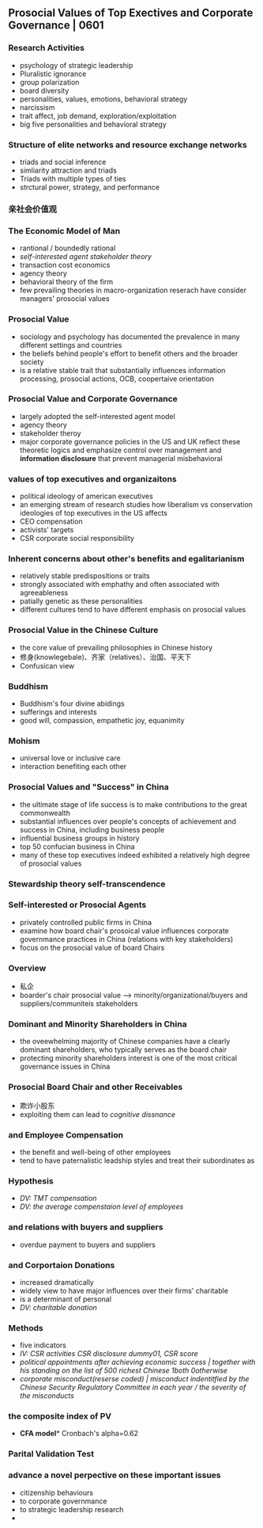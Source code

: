 ## Prosocial Values of Top Exectives and Corporate Governance | 0601

### Research Activities
* psychology of strategic leadership
* Pluralistic ignorance
* group polarization
* board diversity
* personalities, values, emotions, behavioral strategy
* narcissism
* trait affect, job demand, exploration/exploitation
* big five personalities and behavioral strategy

### Structure of elite networks and resource exchange networks
* triads and social inference
* simliarity attraction and triads
* Triads with multiple types of ties
* strctural power, strategy, and performance

### **亲社会价值观**

### The Economic Model of Man
* rantional / boundedly rational
* *self-interested agent* *stakeholder theory*
 * transaction cost economics
 * agency theory
 * behavioral theory of the firm
* few prevailing theories in macro-organization reserach have consider managers' prosocial values

### Prosocial Value
* sociology and psychology has documented the prevalence in many different settings and countries
* the beliefs behind people's effort to benefit others and the broader society
* is a relative stable trait that substantially influences information processing, prosocial actions, OCB, coopertaive orientation

### Prosocial Value and Corporate Governance
* largely adopted the self-interested agent model
 * agency theory
 * stakeholder theroy
* major corporate governance policies in the US and UK reflect these theoretic logics and emphasize control over management and **information disclosure** that prevent managerial misbehavioral   

### values of top executives and organizaitons
* political ideology of american executives
* an emerging stream of research studies how liberalism vs conservation ideologies of top executives in the US affects
 * CEO compensation
 * activists' targets
 * CSR corporate social responsibility

### Inherent concerns about other's benefits and egalitarianism
* relatively stable predispositions or traits
* strongly associated with emphathy and often associated with agreeableness
* patially genetic as these personalities
* different cultures tend to have different emphasis on prosocial values

### Prosocial Value in the Chinese Culture
* the core value of prevailing philosophies in Chinese history
* 修身(knowlegebale)、齐家（relatives）、治国、平天下
* Confusican view

### Buddhism 
* Buddhism's four divine abidings
* sufferings and interests
* good will, compassion, empathetic joy, equanimity

### Mohism
* universal love or inclusive care
* interaction benefiting each other

### Prosocial Values and "Success" in China
* the ultimate stage of life success is to make contributions to the great commonwealth
* substantial influences over people's concepts of achievement and success in China, including business people
* influential business groups in history
* top 50 confucian business in China
* many of these top executives indeed exhibited a relatively high degree of prosocial values

### **Stewardship theory** **self-transcendence**

### Self-interested or Prosocial Agents
* privately controlled public firms in China
* examine how board chair's prosoical value influences corporate governmance practices in China (relations with key stakeholders)
* focus on the prosocial value of board Chairs

### Overview
* 私企
* boarder's chair prosocial value --> minority/organizational/buyers and suppliers/communiteis stakeholders

### Dominant and Minority Shareholders in China
* the oveewhelming majority of Chinese companies have a clearly dominant shareholders, who typically serves as the board chair
* protecting minority shareholders interest is one of the most critical governance issues in China

### Prosocial Board Chair and other Receivables
* 欺诈小股东
* exploiting them can lead to *cognitive dissnance*

### and Employee Compensation
* the benefit and well-being of other employees
* tend to have paternalistic leadship styles and treat their subordinates as 

### Hypothesis
* *DV: TMT compensation*
* *DV: the average compenstaion level of employees*

### and relations with buyers and suppliers
* overdue payment to buyers and suppliers

### and Corportaion Donations
* increased dramatically
* widely view to have major influences over their firms' charitable
* is a determinant of personal 
* *DV: charitable donation*

### Methods
* five indicators
 * *IV: CSR activities CSR disclosure dummy01, CSR score*
 * *political appointments after achieving economic success | together with his standing on the list of 500 richest Chinese 1both  0otherwise*
 * *corporate misconduct(reserse coded) | misconduct indentitfied by the Chinese Security Regulatory Committee in each year / the severity of the misconducts*

### the **composite index** of PV
* **CFA model***  Cronbach's alpha=0.62

### **Parital Validation** Test

### advance a novel perpective on these important issues
* citizenship behaviours
* to corporate governmance
* to strategic leadership research
* 



